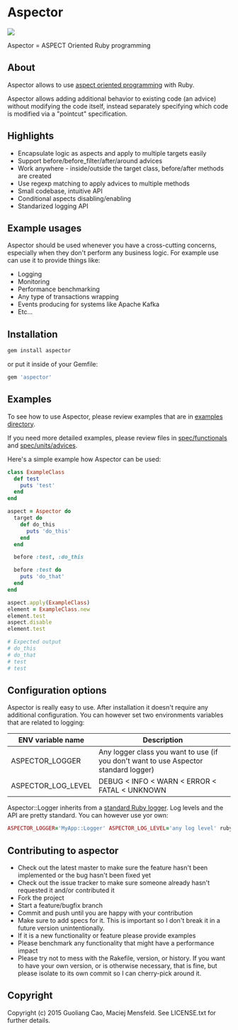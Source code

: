 # Aspector

[<img src="https://secure.travis-ci.org/gcao/aspector.png" />](http://travis-ci.org/gcao/aspector)

Aspector = ASPECT Oriented Ruby programming

## About

Aspector allows to use [aspect oriented programming](https://en.wikipedia.org/wiki/Aspect-oriented_programming) with Ruby.

Aspector allows adding additional behavior to existing code (an advice) without modifying the code itself, instead separately specifying which code is modified via a "pointcut" specification.

## Highlights

* Encapsulate logic as aspects and apply to multiple targets easily
* Support before/before_filter/after/around advices
* Work anywhere - inside/outside the target class, before/after methods are created
* Use regexp matching to apply advices to multiple methods
* Small codebase, intuitive API
* Conditional aspects disabling/enabling
* Standarized logging API


## Example usages

Aspector should be used whenever you have a cross-cutting concerns, especially when they don't perform any business logic. For example use can use it to provide things like:

* Logging
* Monitoring
* Performance benchmarking
* Any type of transactions wrapping
* Events producing for systems like Apache Kafka
* Etc...

## Installation

```bash
gem install aspector
```

or put it inside of your Gemfile:

```bash
gem 'aspector'
```

## Examples

To see how to use Aspector, please review examples that are in [examples directory](examples/).

If you need more detailed examples, please review files in [spec/functionals](spec/functionals) and [spec/units/advices](spec/units/advices).

Here's a simple example how Aspector can be used:

```ruby
class ExampleClass
  def test
    puts 'test'
  end
end

aspect = Aspector do
  target do
    def do_this
      puts 'do_this'
    end
  end

  before :test, :do_this

  before :test do
    puts 'do_that'
  end
end

aspect.apply(ExampleClass)
element = ExampleClass.new
element.test
aspect.disable
element.test

# Expected output
# do_this
# do_that
# test
# test
```

## Configuration options

Aspector is really easy to use. After installation it doesn't require any additional configuration. You can however set two environments variables that are related to logging:

| ENV variable name  | Description                                                                          |
|--------------------|--------------------------------------------------------------------------------------|
| ASPECTOR_LOGGER    | Any logger class you want to use (if you don't want to use Aspector standard logger) |
| ASPECTOR_LOG_LEVEL | DEBUG < INFO < WARN < ERROR < FATAL < UNKNOWN                                        |

Aspector::Logger inherits from a [standard Ruby logger](http://ruby-doc.org/stdlib-2.2.0/libdoc/logger/rdoc/Logger.html). Log levels and the API are pretty standard. You can however use yor own:

```ruby
ASPECTOR_LOGGER='MyApp::Logger' ASPECTOR_LOG_LEVEL='any log level' ruby aspected_stuff.rb
```

## Contributing to aspector

* Check out the latest master to make sure the feature hasn't been implemented or the bug hasn't been fixed yet
* Check out the issue tracker to make sure someone already hasn't requested it and/or contributed it
* Fork the project
* Start a feature/bugfix branch
* Commit and push until you are happy with your contribution
* Make sure to add specs for it. This is important so I don't break it in a future version unintentionally.
* If it is a new functionality or feature please provide examples
* Please benchmark any functionality that might have a performance impact
* Please try not to mess with the Rakefile, version, or history. If you want to have your own version, or is otherwise necessary, that is fine, but please isolate to its own commit so I can cherry-pick around it.

## Copyright

Copyright (c) 2015 Guoliang Cao, Maciej Mensfeld. See LICENSE.txt for further details.
